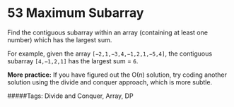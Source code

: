 # 53 Maximum Subarray

Find the contiguous subarray within an array (containing at least one number) which has the largest sum.

For example, given the array `[−2,1,−3,4,−1,2,1,−5,4]`,
the contiguous subarray `[4,−1,2,1]` has the largest sum = `6`.

**More practice:**
If you have figured out the O(*n*) solution, try coding another solution using the divide and conquer approach, which is more subtle.

#####Tags:
Divide and Conquer, Array, DP